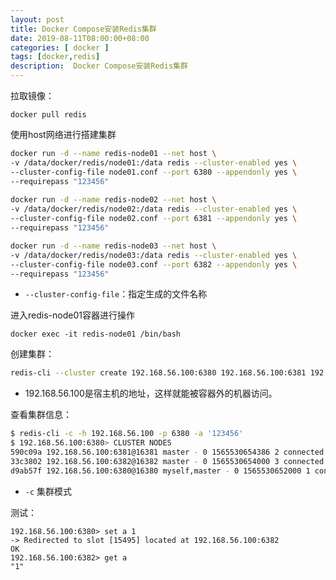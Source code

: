```yaml
---
layout: post
title: Docker Compose安装Redis集群
date: 2019-08-11T08:00:00+08:00
categories: [ docker ]
tags: [docker,redis]
description:  Docker Compose安装Redis集群
---
```


拉取镜像：

```
docker pull redis
```

使用host网络进行搭建集群

```bash
docker run -d --name redis-node01 --net host \
-v /data/docker/redis/node01:/data redis --cluster-enabled yes \
--cluster-config-file node01.conf --port 6380 --appendonly yes \
--requirepass "123456"
 
docker run -d --name redis-node02 --net host \
-v /data/docker/redis/node02:/data redis --cluster-enabled yes \
--cluster-config-file node02.conf --port 6381 --appendonly yes \
--requirepass "123456"

docker run -d --name redis-node03 --net host \
-v /data/docker/redis/node03:/data redis --cluster-enabled yes \
--cluster-config-file node03.conf --port 6382 --appendonly yes \
--requirepass "123456"
```

- `--cluster-config-file`：指定生成的文件名称

进入redis-node01容器进行操作

```
docker exec -it redis-node01 /bin/bash
```

创建集群：

```bash
redis-cli --cluster create 192.168.56.100:6380 192.168.56.100:6381 192.168.56.100:6382 --cluster-replicas 0 -a '123456'
```

- 192.168.56.100是宿主机的地址，这样就能被容器外的机器访问。

查看集群信息：

```bash
$ redis-cli -c -h 192.168.56.100 -p 6380 -a '123456'
$ 192.168.56.100:6380> CLUSTER NODES
590c09a 192.168.56.100:6381@16381 master - 0 1565530654386 2 connected 5461-10922
33c3802 192.168.56.100:6382@16382 master - 0 1565530654000 3 connected 10923-16383
d9ab57f 192.168.56.100:6380@16380 myself,master - 0 1565530652000 1 connected 0-5460
```

- `-c` 集群模式

测试：

```
192.168.56.100:6380> set a 1
-> Redirected to slot [15495] located at 192.168.56.100:6382
OK
192.168.56.100:6382> get a
"1"
```

